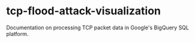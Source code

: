 # tcp-flood-attack-visualization

Documentation on processing TCP packet data in Google's BigQuery SQL platform.
